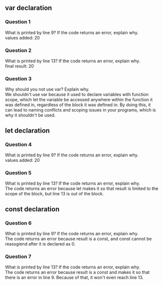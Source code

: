 ## var declaration
### Question 1
What is printed by line 9? If the code returns an error, explain why. <br>
values added: 20

### Question 2
What is printed by line 13? If the code returns an error, explain why. <br>
final result: 20

### Question 3
Why should you not use var? Explain why. <br>
We shouldn't use var because it used to declare variables with function scope, which let the variable be accessed anywhere within the function it was defined in, regardless of the block it was defined in. By doing this, it can lead to naming conflicts and scoping issues in your programs, which is why it shouldn't be used. 

## let declaration 
### Question 4
What is printed by line 9? If the code returns an error, explain why. <br>
values added: 20

### Question 5
What is printed by line 13? If the code returns an error, explain why. <br>
The code returns an error because let makes it so that result is limited to the scope of the block, but line 13 is out of the block.

## const declaration
### Question 6
What is printed by line 9? If the code returns an error, explain why. <br>
The code returns an error because result is a const, and const cannot be reassgiend after it is declared as 0.

### Question 7
What is printed by line 13? If the code returns an error, explain why. <br>
The code returns an error because result is a const and makes it so that there is an error in line 9. Because of that, it won't even reach line 13. 
